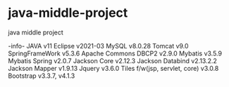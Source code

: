 # java-middle-project
java middle project

-info-
JAVA v11
Eclipse v2021-03
MySQL v8.0.28
Tomcat v9.0
SpringFrameWork v5.3.6
Apache Commons DBCP2 v2.9.0
Mybatis v3.5.9
Mybatis Spring v2.0.7
Jackson Core v2.12.3
Jackson Databind v2.13.2.2
Jackson Mapper v1.9.13
Jquery v3.6.0
Tiles f/w(jsp, servlet, core) v3.0.8
Bootstrap v3.3.7, v4.1.3
